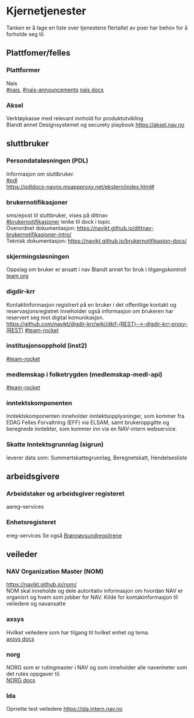 # Kjernetjenester
Tanken er å lage en liste over tjenestene flertallet av poer har behov for å forholde seg til.

## Plattfomer/felles

### Plattformer
Nais  
[#nais](https://nav-it.slack.com/archives/C5KUST8N6), [#nais-announcements](https://nav-it.slack.com/archives/C01DE3M9YBV)
[nais docs](https://doc.nais.io)

### Aksel
Verktøykasse med relevant innhold for produktutvikling  
Blandt annet Designsystemet og securety playbook
https://aksel.nav.no

## sluttbruker
### Persondataløsningen (PDL)
Informasjon om sluttbruker.  
[#pdl](https://nav-it.slack.com/archives/C84H68ESC)  
https://pdldocs-navno.msappproxy.net/ekstern/index.html#

### brukernotifikasjoner
sms/epost til sluttbruker, vises på dittnav  
[#brukernotifikasjoner](https://nav-it.slack.com/archives/CR61BPH7G) lenke til dock i topic  
Overordnet dokumentasjon: https://navikt.github.io/dittnav-brukernotifikasjoner-intro/  
Teknisk dokumentasjon: https://navikt.github.io/brukernotifikasjon-docs/  

### skjermingsløsningen
Oppslag om bruker er ansatt i nav
Blandt annet for bruk i tilgangskontroll  
[team org](https://teamkatalog.nav.no/team/7cb86192-a6e9-42ed-be45-421807c96618#)

### digdir-krr
Kontaktinformasjon registrert på en bruker i det offentlige kontakt og reservasjonsregistret
Inneholder også informasjon om brukeren har reservert seg mot digital komunikasjon.  
https://github.com/navikt/digdir-krr/wiki/dkif-(REST)-→-digdir-krr-proxy-(REST)
[#team-rocket](https://nav-it.slack.com/archives/C01BXHWPLR4)


### institusjonsopphold (inst2)
[#team-rocket](https://nav-it.slack.com/archives/C01BXHWPLR4)

### medlemskap i folketrygden (medlemskap-medl-api)
[#team-rocket](https://nav-it.slack.com/archives/C01BXHWPLR4)


### inntektskomponenten
Inntektskomponenten inneholder inntektsopplysninger, som kommer fra EDAG Felles Forvaltning (EFF) via ELSAM, samt brukeroppgitte og beregnede inntekter, som kommer inn via en NAV-intern webservice.
### Skatte Inntektsgrunnlag (sigrun)
leverer data som:
Summertskattegrunnlag, Beregnetskatt, Hendelsesliste

## arbeidsgivere
### Arbeidstaker og arbeidsgiver registeret
aareg-services

### Enhetsregisteret
ereg-services
Se også [Brønnøysundregsitrene](https://www.brreg.no/produkter-og-tjenester/apne-data/)

## veileder

### NAV Organization Master  (NOM)
https://navikt.github.io/nom/  
NOM skal inneholde og dele autoritativ informasjon om hvordan NAV er organisrt og hvem som jobber for NAV. Kilde for kontakinformasjon til veiledere og navansatte

### axsys
Hvilket veiledere som har tilgang til hvilket enhet og tema.  
[axsys docs](https://navikt.github.io/axsys/)

### norg
NORG som er rutingmaster i NAV og som inneholder alle navenheter som det rutes oppgaver til.  
[NORG docs](https://navikt.github.io/norg2/)

### Ida
Oprrette test veiledere
https://ida.intern.nav.no

